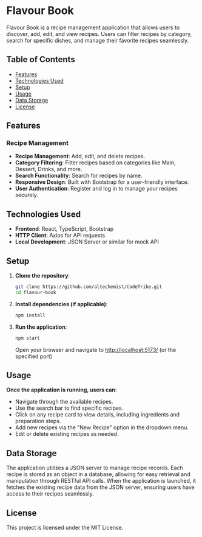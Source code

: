 # Flavour Book

Flavour Book is a recipe management application that allows users to discover, add, edit, and view recipes. Users can filter recipes by category, search for specific dishes, and manage their favorite recipes seamlessly.

## Table of Contents

- [Features](#features)
- [Technologies Used](#technologies-used)
- [Setup](#setup)
- [Usage](#usage)
- [Data Storage](#data-storage)
- [License](#license)

## Features

### Recipe Management

- **Recipe Management**: Add, edit, and delete recipes.
- **Category Filtering**: Filter recipes based on categories like Main, Dessert, Drinks, and more.
- **Search Functionality**: Search for recipes by name.
- **Responsive Design**: Built with Bootstrap for a user-friendly interface.
- **User Authentication**: Register and log in to manage your recipes securely.

## Technologies Used

- **Frontend**: React, TypeScript, Bootstrap
- **HTTP Client**: Axios for API requests
- **Local Development**: JSON Server or similar for mock API

## Setup

1. **Clone the repository**:

   ```bash
   git clone https://github.com/altechemist/CodeTribe.git
   cd flavour-book
   ```

2. **Install dependencies (if applicable)**:

   ```bash
   npm install
   ```

3. **Run the application**:

   ```bash
   npm start
   ```

   Open your browser and navigate to <http://localhost:5173/> (or the specified port)

## Usage

**Once the application is running, users can**:

- Navigate through the available recipes.
- Use the search bar to find specific recipes.
- Click on any recipe card to view details, including ingredients and preparation steps.
- Add new recipes via the "New Recipe" option in the dropdown menu.
- Edit or delete existing recipes as needed.

## Data Storage

The application utilizes a JSON server to manage recipe records. Each recipe is stored as an object in a database, allowing for easy retrieval and manipulation through RESTful API calls. When the application is launched, it fetches the existing recipe data from the JSON server, ensuring users have access to their recipes seamlessly.

## License

This project is licensed under the MIT License.
